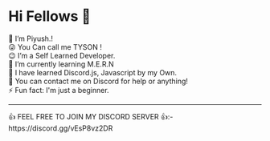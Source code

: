 <h1> Hi Fellows 👋 </h1>
🔭 I’m Piyush.!<br>
😜 You Can call me TYSON !<br>
😉 I’m a Self Learned Developer. <br>
🌱 I’m currently learning M.E.R.N<br>
🤔 I have learned Discord.js, Javascript by my Own.<br>
💬 You can contact me on Discord for help or anything!<br>
⚡ Fun fact: I'm just a beginner.<br>
<hr>
👍 FEEL FREE TO JOIN MY DISCORD SERVER 👍:- <br>
https://discord.gg/vEsP8vz2DR


